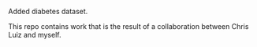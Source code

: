 Added diabetes dataset.

This repo contains work that is the result of a collaboration between Chris Luiz and myself.

